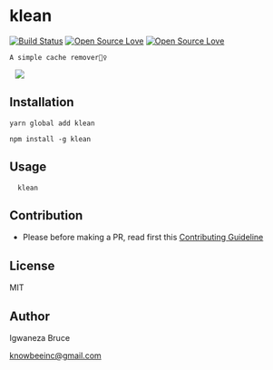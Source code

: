 # klean

[![Build Status](https://travis-ci.com/knowbee/klean.svg?token=yN9jXnk59suszMqNsJJb&branch=master)](https://travis-ci.com/knowbee/klean)
[![Open Source Love](https://badges.frapsoft.com/os/v1/open-source.svg?v=102)](https://github.com/ellerbrock/open-source-badge/)
[![Open Source Love](https://badges.frapsoft.com/os/mit/mit.svg?v=102)](https://github.com/ellerbrock/open-source-badge/)

    A simple cache remover🤷‍♀️
<p>
    <img src="https://raw.githubusercontent.com/knowbee/hosting/master/assets/klean.PNG" width="auto" height="auto" hspace="10"/>
   
</p>

## Installation

```
yarn global add klean
```

```
npm install -g klean
```

## Usage

```
  klean
```

## Contribution

- Please before making a PR, read first this [Contributing Guideline](./CONTRIBUTING.md)

## License

MIT

## Author

Igwaneza Bruce

<knowbeeinc@gmail.com>
